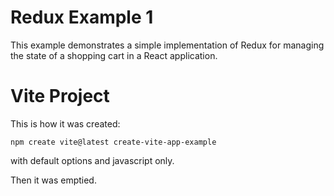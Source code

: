 # Redux Example 1

This example demonstrates a simple implementation of Redux for managing the state of a shopping cart in a React application.

# Vite Project

This is how it was created:

`npm create vite@latest create-vite-app-example`

with default options and javascript only.

Then it was emptied.

